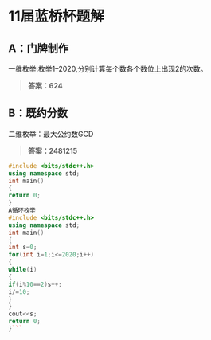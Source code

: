 # 11届蓝桥杯题解
## A：门牌制作
一维枚举:枚举1–2020,分别计算每个数各个数位上出现2的次数。
>**答案：624**
## B：既约分数
二维枚举：最大公约数GCD
>**答案：2481215**
```C++
#include <bits/stdc++.h>
using namespace std;
int main()
{
return 0;
}
A循环枚举
#include <bits/stdc++.h>
using namespace std;
int main()
{
int s=0;
for(int i=1;i<=2020;i++)
{
while(i)
{
if(i%10==2)s++;
i/=10;
}
}
cout<<s;
return 0;
}```
